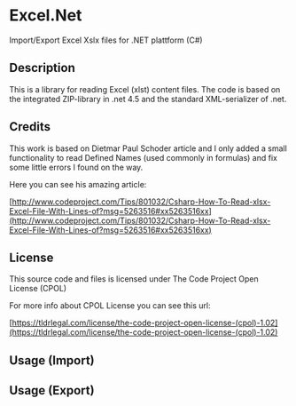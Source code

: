 # Excel.Net
Import/Export Excel Xslx files for .NET plattform (C#)

## Description

This is a library for reading Excel (xlst) content files. The code is based on the integrated ZIP-library in .net 4.5 and the standard XML-serializer of .net.

## Credits

This work is based on Dietmar Paul Schoder article and I only added a small functionality to read Defined Names (used commonly in formulas) and fix some little errors I found on the way.

Here you can see his amazing article:

[http://www.codeproject.com/Tips/801032/Csharp-How-To-Read-xlsx-Excel-File-With-Lines-of?msg=5263516#xx5263516xx](http://www.codeproject.com/Tips/801032/Csharp-How-To-Read-xlsx-Excel-File-With-Lines-of?msg=5263516#xx5263516xx)

## License

This source code and files is licensed under The Code Project Open License (CPOL)

For more info about CPOL License you can see this url:

[https://tldrlegal.com/license/the-code-project-open-license-(cpol)-1.02](https://tldrlegal.com/license/the-code-project-open-license-(cpol)-1.02)

## Usage (Import)


## Usage (Export)

